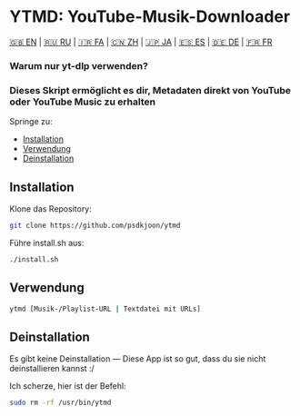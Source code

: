 # YTMD: YouTube-Musik-Downloader

[🇬🇧 EN](#README.md) | [🇷🇺 RU](#README.ru.md) | [🇮🇷 FA](#README.fa.md) | [🇨🇳 ZH](#README.zh.md) | [🇯🇵 JA](#README.jp.md) | [🇪🇸 ES](#README.es.md) | [🇩🇪 DE](#README.de.md) | [🇫🇷 FR](#README.fr.md)

### Warum nur yt-dlp verwenden?
### Dieses Skript ermöglicht es dir, Metadaten direkt von YouTube oder YouTube Music zu erhalten

Springe zu:

- [Installation](#Installation)
- [Verwendung](#Verwendung)
- [Deinstallation](#Deinstallation)

## Installation

Klone das Repository:
```bash
git clone https://github.com/psdkjoon/ytmd
```
Führe install.sh aus:
```bash
./install.sh
```
## Verwendung
```bash
ytmd [Musik-/Playlist-URL | Textdatei mit URLs]
```
## Deinstallation

Es gibt keine Deinstallation — Diese App ist so gut, dass du sie nicht deinstallieren kannst :/

Ich scherze, hier ist der Befehl:
```bash
sudo rm -rf /usr/bin/ytmd
```
